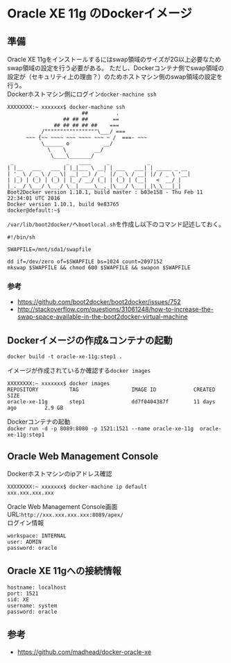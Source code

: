 # Oracle XE 11g のDockerイメージ

## 準備
Oracle XE 11gをインストールするにはswap領域のサイズが2G以上必要なためswap領域の設定を行う必要がある。
ただし、Dockerコンテナ側でswap領域の設定が（セキュリティ上の理由？）のためホストマシン側のswap領域の設定を行う。  
Dockerホストマシン側にログイン`docker-machine ssh`
```
XXXXXXXX:~ xxxxxxx$ docker-machine ssh
                        ##         .
                  ## ## ##        ==
               ## ## ## ## ##    ===
           /"""""""""""""""""\___/ ===
      ~~~ {~~ ~~~~ ~~~ ~~~~ ~~~ ~ /  ===- ~~~
           \______ o           __/
             \    \         __/
              \____\_______/
 _                 _   ____     _            _
| |__   ___   ___ | |_|___ \ __| | ___   ___| | _____ _ __
| '_ \ / _ \ / _ \| __| __) / _` |/ _ \ / __| |/ / _ \ '__|
| |_) | (_) | (_) | |_ / __/ (_| | (_) | (__|   <  __/ |
|_.__/ \___/ \___/ \__|_____\__,_|\___/ \___|_|\_\___|_|
Boot2Docker version 1.10.1, build master : b03e158 - Thu Feb 11 22:34:01 UTC 2016
Docker version 1.10.1, build 9e83765
docker@default:~$
```
`/var/lib/boot2docker/`へ`bootlocal.sh`を作成し以下のコマンド記述しておく。
```
#!/bin/sh

SWAPFILE=/mnt/sda1/swapfile

dd if=/dev/zero of=$SWAPFILE bs=1024 count=2097152
mkswap $SWAPFILE && chmod 600 $SWAPFILE && swapon $SWAPFILE
```
### 参考
- https://github.com/boot2docker/boot2docker/issues/752
- http://stackoverflow.com/questions/31061248/how-to-increase-the-swap-space-available-in-the-boot2docker-virtual-machine


## Dockerイメージの作成&コンテナの起動
```
docker build -t oracle-xe-11g:step1 .
```
イメージが作成されているか確認する`docker images`
```
XXXXXXXX:~ xxxxxxx$ docker images
REPOSITORY          TAG                 IMAGE ID            CREATED             SIZE
oracle-xe-11g       step1               dd7f0404387f        11 days ago         2.9 GB
```
Dockerコンテナの起動  
`docker run -d -p 8089:8080 -p 1521:1521 --name oracle-xe-11g  oracle-xe-11g:step1`

## Oracle Web Management Console
Dockerホストマシンのipアドレス確認
```
XXXXXXXX:~ xxxxxxx$ docker-machine ip default
xxx.xxx.xxx.xxx
```
Oracle Web Management Console画面URL:`http://xxx.xxx.xxx.xxx:8089/apex/`  
ログイン情報
```
workspace: INTERNAL
user: ADMIN
password: oracle
```
## Oracle XE 11gへの接続情報
```
hostname: localhost
port: 1521
sid: XE
username: system
password: oracle
```

## 参考
- https://github.com/madhead/docker-oracle-xe
